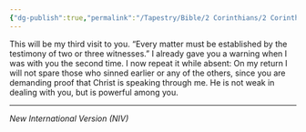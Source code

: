 ```yaml
---
{"dg-publish":true,"permalink":"/Tapestry/Bible/2 Corinthians/2 Corinthians 13_1a-3/","title":"2 Corinthians 13:1a-3","hide":true,"tags":["bible-verse","bible-verse"],"dgHomeLink":true,"dgShowLocalGraph":true,"dgEnableSearch":true}
---
```


This will be my third visit to you. “Every matter must be established by the testimony of two or three witnesses.” I already gave you a warning when I was with you the second time. I now repeat it while absent: On my return I will not spare those who sinned earlier or any of the others, since you are demanding proof that Christ is speaking through me. He is not weak in dealing with you, but is powerful among you.

---
*New International Version (NIV)*
